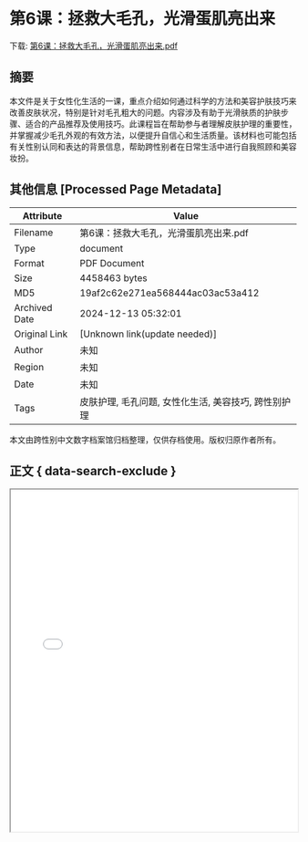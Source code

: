 # 第6课：拯救大毛孔，光滑蛋肌亮出来

<!-- tcd_download_link -->
下载: <a href="../第6课：拯救大毛孔，光滑蛋肌亮出来.pdf" download>第6课：拯救大毛孔，光滑蛋肌亮出来.pdf</a>
<!-- tcd_download_link_end -->

## 摘要

<!-- tcd_abstract -->
本文件是关于女性化生活的一课，重点介绍如何通过科学的方法和美容护肤技巧来改善皮肤状况，特别是针对毛孔粗大的问题。内容涉及有助于光滑肤质的护肤步骤、适合的产品推荐及使用技巧。此课程旨在帮助参与者理解皮肤护理的重要性，并掌握减少毛孔外观的有效方法，以便提升自信心和生活质量。该材料也可能包括有关性别认同和表达的背景信息，帮助跨性别者在日常生活中进行自我照顾和美容妆扮。

<!-- tcd_abstract_end -->

## 其他信息 [Processed Page Metadata]

| Attribute       | Value                                  |
|-----------------|----------------------------------------|
| Filename        | 第6课：拯救大毛孔，光滑蛋肌亮出来.pdf                             |
| Type            | document                                 |
| Format          | PDF Document                               |
| Size            | 4458463 bytes                           |
| MD5             | 19af2c62e271ea568444ac03ac53a412                                  |
| Archived Date   | 2024-12-13 05:32:01                             |
| Original Link   | [Unknown link(update needed)]                         |
| Author          | 未知                               |
| Region          | 未知                               |
| Date            | 未知                                 |
| Tags            | 皮肤护理, 毛孔问题, 女性化生活, 美容技巧, 跨性别护理                                 |

本文由跨性别中文数字档案馆归档整理，仅供存档使用。版权归原作者所有。


## 正文 { data-search-exclude }

<!-- tcd_main_text -->
<iframe src="../第6课：拯救大毛孔，光滑蛋肌亮出来.pdf" width="100%" height="600px">
    <p>无法显示PDF，请下载查看。</p>
</iframe>
<!-- tcd_main_text_end -->

